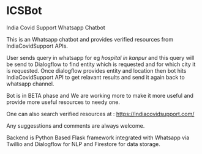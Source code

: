 # ICSBot
India Covid Support Whatsapp Chatbot

This is an Whatsapp chatbot and provides verified resources from IndiaCovidSupport APIs.

User sends query in whatsapp for eg *hospital in kanpur* and this query will be send to Dialogflow to find entity which is requested and for which city it is requested.
Once dialogflow provides entity and location then bot hits IndiaCovidSupport API to get relavant results and send it again back to whatsapp channel.

Bot is in BETA phase and We are working more to make it more useful and provide more useful resources to needy one.

One can also search verified resources at : https://indiacovidsupport.com/

Any suggesstions and comments are always welcome.

Backend is Python Based Flask framework integrated with Whatsapp via Twillio and Dialogflow for NLP and Firestore for data storage.
